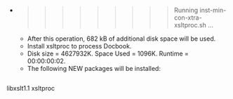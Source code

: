 * >>>>>>>>> Running inst-min-con-xtra-xsltproc.sh ...
  * After this operation, 682 kB of additional disk space will be used.
  * Install xsltproc to process Docbook.
  * Disk size = 4627932K. Space Used = 1096K. Runtime = 00:00:00:02.
  * The following NEW packages will be installed:
  ```bash
libxslt1.1 xsltproc
  ```
